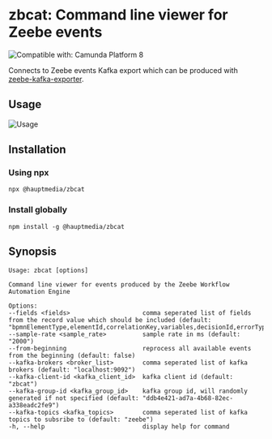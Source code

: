 zbcat: Command line viewer for Zeebe events
===========================================
![Compatible with: Camunda Platform 8](https://img.shields.io/badge/Compatible%20with-Camunda%20Platform%208-0072Ce)

Connects to Zeebe events Kafka export which can be produced with [zeebe-kafka-exporter](https://github.com/camunda-community-hub/zeebe-kafka-exporter).

## Usage

![Usage](http://g.recordit.co/CBiIK3mvqb.gif)

## Installation

### Using npx

```shell
npx @hauptmedia/zbcat
```

### Install globally

```shell
npm install -g @hauptmedia/zbcat
```

## Synopsis
```shell
Usage: zbcat [options]

Command line viewer for events produced by the Zeebe Workflow Automation Engine

Options:
--fields <fields>                    comma seperated list of fields from the record value which should be included (default: "bpmnElementType,elementId,correlationKey,variables,decisionId,errorType,errorMessage")
--sample-rate <sample_rate>          sample rate in ms (default: "2000")
--from-beginning                     reprocess all available events from the beginning (default: false)
--kafka-brokers <broker_list>        comma seperated list of kafka brokers (default: "localhost:9092")
--kafka-client-id <kafka_client_id>  kafka client id (default: "zbcat")
--kafka-group-id <kafka_group_id>    kafka group id, will randomly generated if not specified (default: "ddb4e421-ad7a-4b68-82ec-a338eadc2fe9")
--kafka-topics <kafka_topics>        comma seperated list of kafka topics to subsribe to (default: "zeebe")
-h, --help                           display help for command
```